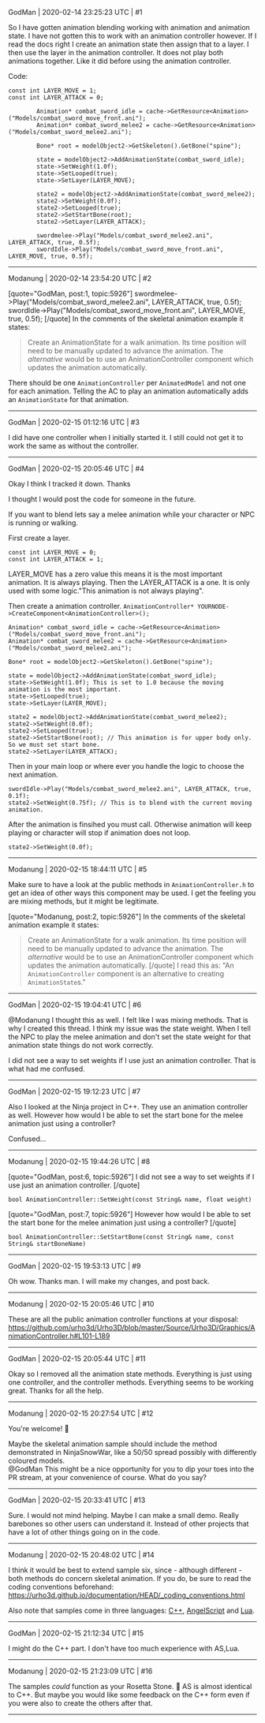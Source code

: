 GodMan | 2020-02-14 23:25:23 UTC | #1

So I have gotten animation blending working with animation and animation state. I have not gotten this to work with an animation controller however. If I read the docs right I create an animation state then assign that to a layer. I then use the layer in the animation controller. It does not play both animations together. Like it did before using the animation controller. 

Code:

    const int LAYER_MOVE = 1;
    const int LAYER_ATTACK = 0;

    		Animation* combat_sword_idle = cache->GetResource<Animation>("Models/combat_sword_move_front.ani");
    		Animation* combat_sword_melee2 = cache->GetResource<Animation>("Models/combat_sword_melee2.ani");

    		Bone* root = modelObject2->GetSkeleton().GetBone("spine");

    		state = modelObject2->AddAnimationState(combat_sword_idle);
    		state->SetWeight(1.0f);
    		state->SetLooped(true);
    		state->SetLayer(LAYER_MOVE);

    		state2 = modelObject2->AddAnimationState(combat_sword_melee2);
    		state2->SetWeight(0.0f);
    		state2->SetLooped(true);
    		state2->SetStartBone(root);
    		state2->SetLayer(LAYER_ATTACK);

    		swordmelee->Play("Models/combat_sword_melee2.ani", LAYER_ATTACK, true, 0.5f);
    		swordIdle->Play("Models/combat_sword_move_front.ani", LAYER_MOVE, true, 0.5f);

-------------------------

Modanung | 2020-02-14 23:54:20 UTC | #2

[quote="GodMan, post:1, topic:5926"]
swordmelee->Play("Models/combat_sword_melee2.ani", LAYER_ATTACK, true, 0.5f); swordIdle->Play("Models/combat_sword_move_front.ani", LAYER_MOVE, true, 0.5f);
[/quote]
In the comments of the skeletal animation example it states:
> Create an AnimationState for a walk animation. Its time position will need to be manually updated to advance the animation. The *alternative* would be to use an AnimationController component which updates the animation automatically.

There should be one `AnimationController` per `AnimatedModel` and not one for each animation. Telling the AC to play an animation automatically adds an `AnimationState` for that animation.

-------------------------

GodMan | 2020-02-15 01:12:16 UTC | #3

I did have one controller when I initially started it. I still could not get it to work the same as without the controller.

-------------------------

GodMan | 2020-02-15 20:05:46 UTC | #4

Okay I think I tracked it down. Thanks

I thought I would post the code for someone in the future.

If you want to blend lets say a melee animation while your character or NPC is running or walking.

First create a layer.
```
const int LAYER_MOVE = 0;
const int LAYER_ATTACK = 1;
```
LAYER_MOVE has a zero value this means it is the most important animation. It is always playing. Then the LAYER_ATTACK is a one. It is only used with some logic."This animation is not always playing".

Then create a animation controller. `AnimationController* YOURNODE->CreateComponent<AnimationController>();`
```
Animation* combat_sword_idle = cache->GetResource<Animation>("Models/combat_sword_move_front.ani");
Animation* combat_sword_melee2 = cache->GetResource<Animation>("Models/combat_sword_melee2.ani");

Bone* root = modelObject2->GetSkeleton().GetBone("spine");

state = modelObject2->AddAnimationState(combat_sword_idle);
state->SetWeight(1.0f); This is set to 1.0 because the moving animation is the most important.
state->SetLooped(true);
state->SetLayer(LAYER_MOVE);

state2 = modelObject2->AddAnimationState(combat_sword_melee2);
state2->SetWeight(0.0f);
state2->SetLooped(true);
state2->SetStartBone(root); // This animation is for upper body only. So we must set start bone.
state2->SetLayer(LAYER_ATTACK);
```
Then in your main loop or where ever you handle the logic to choose the next animation.
```
swordIdle->Play("Models/combat_sword_melee2.ani", LAYER_ATTACK, true, 0.1f);
state2->SetWeight(0.75f); // This is to blend with the current moving animation.
```
After the animation is finsihed you must call. Otherwise animation will keep playing or character will stop if animation does not loop.
```
state2->SetWeight(0.0f);
```

-------------------------

Modanung | 2020-02-15 18:44:11 UTC | #5

Make sure to have a look at the public methods in `AnimationController.h` to get an idea of other ways this component may be used. I get the feeling you are mixing methods, but it might be legitimate.

[quote="Modanung, post:2, topic:5926"]
In the comments of the skeletal animation example it states:

> Create an AnimationState for a walk animation. Its time position will need to be manually updated to advance the animation. The *alternative* would be to use an AnimationController component which updates the animation automatically.
[/quote]
I read this as:
"An `AnimationController` component is an alternative to creating `AnimationState`s."

-------------------------

GodMan | 2020-02-15 19:04:41 UTC | #6

@Modanung I thought this as well. I felt like I was mixing methods. That is why I created this thread. I think my issue was the state weight. When I tell the NPC to play the melee animation and don't set the state weight for that animation state things do not work correctly.  

I did not see a way to set weights if I use just an animation controller. That is what had me confused.

-------------------------

GodMan | 2020-02-15 19:12:23 UTC | #7

Also I looked at the Ninja project in C++. They use an animation controller as well. However how would I be able to set the start bone for the melee animation just using a controller?

Confused...

-------------------------

Modanung | 2020-02-15 19:44:26 UTC | #8

[quote="GodMan, post:6, topic:5926"]
I did not see a way to set weights if I use just an animation controller.
[/quote]
```
bool AnimationController::SetWeight(const String& name, float weight)
```
[quote="GodMan, post:7, topic:5926"]
However how would I be able to set the start bone for the melee animation just using a controller?
[/quote]
```
bool AnimationController::SetStartBone(const String& name, const String& startBoneName)
```

-------------------------

GodMan | 2020-02-15 19:53:13 UTC | #9

Oh wow. Thanks man. I will make my changes, and post back.

-------------------------

Modanung | 2020-02-15 20:05:46 UTC | #10

These are all the public animation controller functions at your disposal:
https://github.com/urho3d/Urho3D/blob/master/Source/Urho3D/Graphics/AnimationController.h#L101-L189

-------------------------

GodMan | 2020-02-15 20:05:44 UTC | #11

Okay so I removed all the animation state methods. Everything is just using one controller, and the controller methods. Everything seems to be working great. Thanks for all the help.

-------------------------

Modanung | 2020-02-15 20:27:54 UTC | #12

You're welcome! :slightly_smiling_face: 

Maybe the skeletal animation sample should include the method demonstrated in NinjaSnowWar, like a 50/50 spread possibly with differently coloured models.   
@GodMan This might be a nice opportunity for you to dip your toes into the PR stream, at your convenience of course. What do you say?

-------------------------

GodMan | 2020-02-15 20:33:41 UTC | #13

Sure. I would not mind helping. Maybe I can make a small demo. Really barebones so other users can understand it. Instead of other projects that have a lot of other things going on in the code.

-------------------------

Modanung | 2020-02-15 20:48:02 UTC | #14

I think it would be best to extend sample six, since - although different - both methods do concern skeletal animation. If you do, be sure to read the coding conventions beforehand:
https://urho3d.github.io/documentation/HEAD/_coding_conventions.html

Also note that samples come in three languages: [C++](https://github.com/urho3d/Urho3D/tree/master/Source/Samples), [AngelScript](https://github.com/urho3d/Urho3D/tree/master/bin/Data/Scripts/) and [Lua](https://github.com/urho3d/Urho3D/tree/master/bin/Data/LuaScripts/).

-------------------------

GodMan | 2020-02-15 21:12:34 UTC | #15

I might do the C++ part. I don't have too much experience with AS,Lua.

-------------------------

Modanung | 2020-02-15 21:23:09 UTC | #16

The samples *could* function as your Rosetta Stone. :slightly_smiling_face:
AS is almost identical to C++. But maybe you would like some feedback on the C++ form even if you were also to create the others after that.

-------------------------

